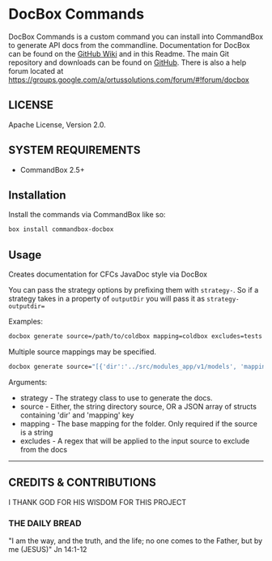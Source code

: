 # DocBox Commands

DocBox Commands is a custom command you can install into CommandBox to generate API docs from the commandline.  Documentation for DocBox can be found on the [GitHub Wiki][1] and in this Readme. The main Git repository and downloads can be found on [GitHub][2].  There is also a help forum located at https://groups.google.com/a/ortussolutions.com/forum/#!forum/docbox

## LICENSE

Apache License, Version 2.0.

## SYSTEM REQUIREMENTS

- CommandBox 2.5+

## Installation

Install the commands via CommandBox like so:

```bash
box install commandbox-docbox
```

## Usage

Creates documentation for CFCs JavaDoc style via DocBox

You can pass the strategy options by prefixing them with `strategy-`. So if a strategy takes in a property of `outputDir` you will pass it as `strategy-outputdir=`

Examples:

```bash
docbox generate source=/path/to/coldbox mapping=coldbox excludes=tests strategy-outputDir=/output/path strategy-projectTitle="My Docs"
```

Multiple source mappings may be specified.

```bash
docbox generate source="[{'dir':'../src/modules_app/v1/models', 'mapping':'v1.models'}, {'dir':'../src/modules_app/v2/models', 'mapping':'v2.models'}]" strategy-outputDir=docbox strategy-projectTitle="My API"
```

Arguments:
* strategy - The strategy class to use to generate the docs.
* source - Either, the string directory source, OR a JSON array of structs containing 'dir' and 'mapping' key
* mapping - The base mapping for the folder. Only required if the source is a string
* excludes - A regex that will be applied to the input source to exclude from the docs

----

## CREDITS & CONTRIBUTIONS

I THANK GOD FOR HIS WISDOM FOR THIS PROJECT

### THE DAILY BREAD

"I am the way, and the truth, and the life; no one comes to the Father, but by me (JESUS)" Jn 14:1-12

[1]: https://github.com/Ortus-Solutions/DocBox/wiki
[2]: https://github.com/Ortus-Solutions/DocBox
